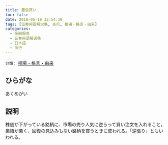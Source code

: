 ```yaml
---
title: 悪目買い
toc: false
date: 2018-05-18 12:54:19
tags: [证券用语解说集, あ行, 相場・格言・由来]
categories:
  - 金融服务
  - 证券用语解说集
  - 日本語
  - あ行
---
```


`分類：` [相場・格言・由来](/tags/相場・格言・由来/)

## ひらがな

あくめがい

## 説明

株価が下がっている銘柄に、市場の売り人気に逆らって買い注文を入れること。業績が悪く、回復の見込みもない銘柄を買うときに使われる。「逆張り」ともいわれる。
